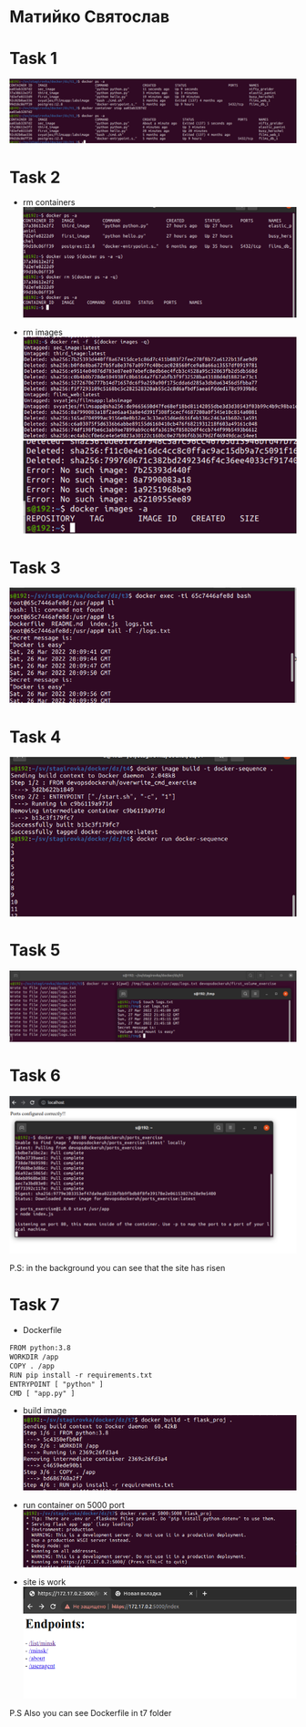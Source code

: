 # Матийко Святослав

# Task 1
![](/photos/1.png?raw=true)

# Task 2
- rm containers  
![](/photos/2_1.png?raw=true)

- rm images  
![](/photos/2_2.png?raw=true)
![](/photos/2_3.png?raw=true)

# Task 3
![](/photos/3.png?raw=true)

# Task 4
![](/photos/4.png?raw=true)


# Task 5
![](/photos/5.png?raw=true)

# Task 6
![](/photos/6.png?raw=true)

P.S: in the background you can see that the site has risen

# Task 7
- Dockerfile
```docker
FROM python:3.8
WORKDIR /app
COPY . /app
RUN pip install -r requirements.txt
ENTRYPOINT [ "python" ]
CMD [ "app.py" ]
```
- build image  
![](/photos/7_1.png?raw=true)

- run container on 5000 port  
![](/photos/7_2.png?raw=true)

- site is work  
![](/photos/7_3.png?raw=true)

P.S Also you can see Dockerfile in t7 folder 
